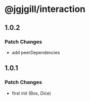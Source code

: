 # @jgjgill/interaction

## 1.0.2

### Patch Changes

- add peerDependencies

## 1.0.1

### Patch Changes

- first init (Box, Dice)
